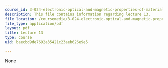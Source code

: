 ```yaml
---
course_id: 3-024-electronic-optical-and-magnetic-properties-of-materials-spring-2013
description: This file contains information regarding lecture 13.
file_location: /coursemedia/3-024-electronic-optical-and-magnetic-properties-of-materials-spring-2013/baecbd9de7692a35421c23aeb626e9e5_MIT3_024S13_2012lec13.pdf
file_type: application/pdf
layout: pdf
title: Lecture 13
type: course
uid: baecbd9de7692a35421c23aeb626e9e5

---
```

None